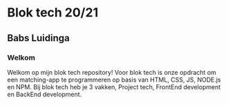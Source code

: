 # Blok tech 20/21

## Babs Luidinga

### Welkom

Welkom op mijn blok tech repository! Voor blok tech is onze opdracht om een matching-app te programmeren op basis van HTML, CSS, JS, NODE.js en NPM. Bij blok tech heb je 3 vakken, Project tech, FrontEnd development en BackEnd development.
